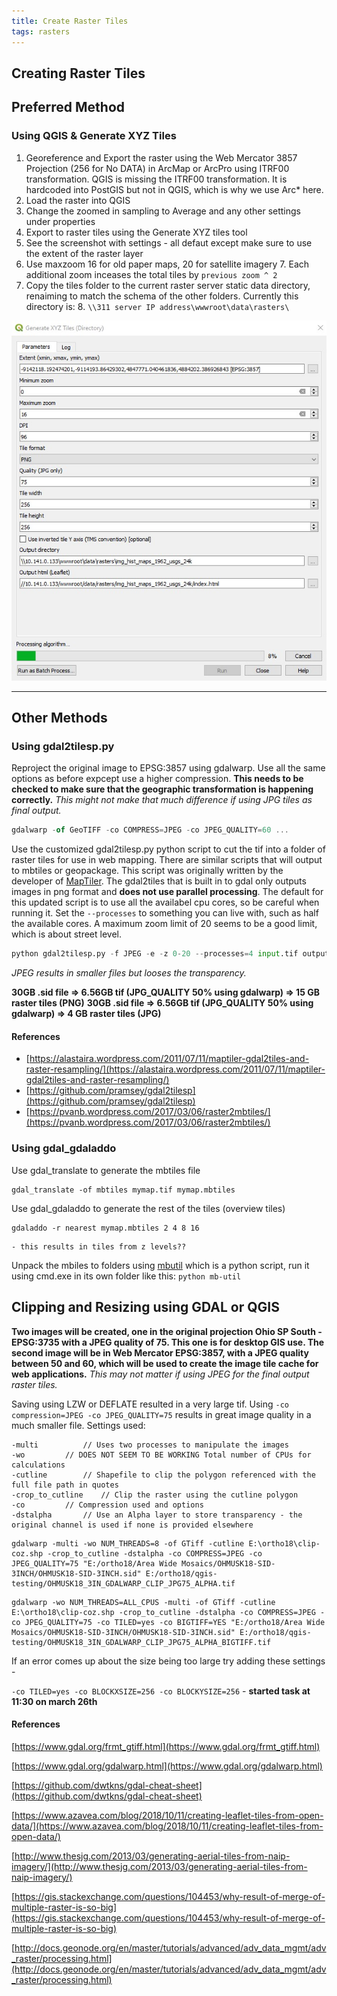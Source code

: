 ```yaml
---
title: Create Raster Tiles
tags: rasters
---
```


## Creating Raster Tiles

## Preferred Method

### Using QGIS & Generate XYZ Tiles

1. Georeference and Export the raster using the Web Mercator 3857 Projection (256 for No DATA) in ArcMap or ArcPro using ITRF00 transformation. QGIS is missing the ITRF00 transformation. It is hardcoded into PostGIS but not in QGIS, which is why we use Arc* here.
2. Load the raster into QGIS
3. Change the zoomed in sampling to Average and any other settings under properties
4. Export to raster tiles using the Generate XYZ tiles tool
5. See the screenshot with settings - all defaut except make sure to use the extent of the raster layer
6. Use maxzoom 16 for old paper maps, 20 for satellite imagery
    7. Each additional zoom inceases the total tiles by ``previous zoom ^ 2``
7. Copy the tiles folder to the current raster server static data directory, renaiming to match the schema of the other folders. Currently this directory is:
    8. ``\\311 server IP address\wwwroot\data\rasters\``

![](/assets/img/generate_xyz_tiles.jpg)

---

## Other Methods

### Using gdal2tilesp.py

Reproject the original image to EPSG:3857 using gdalwarp. Use all the same options as before expcept use a higher compression. **This needs to be checked to make sure that the geographic transformation is happening correctly.** *This might not make that much difference if using JPG tiles as final output.*

 ```javascript
 gdalwarp -of GeoTIFF -co COMPRESS=JPEG -co JPEG_QUALITY=60 ...
 ```

Use the customized gdal2tilesp.py python script to cut the tif into a folder of raster tiles for use in web mapping. There are similar scripts that will output to mbtiles or geopackage. This script was originally written by the developer of [MapTiler](https://www.maptiler.com/). The gdal2tiles that is built in to gdal only outputs images in png format and **does not use parallel processing**. The default for this updated script is to use all the availabel cpu cores, so be careful when running it. Set the ``--processes`` to something you can live with, such as half the available cores. A maximum zoom limit of 20 seems to be a good limit, which is about street level.

```python
python gdal2tilesp.py -f JPEG -e -z 0-20 --processes=4 input.tif outputFolder
```

*JPEG results in smaller files but looses the transparency.*

**30GB .sid file => 6.56GB tif (JPG_QUALITY 50% using gdalwarp) => 15 GB raster tiles (PNG)**
**30GB .sid file => 6.56GB tif (JPG_QUALITY 50% using gdalwarp) => 4 GB raster tiles (JPG)**

#### References
 - [https://alastaira.wordpress.com/2011/07/11/maptiler-gdal2tiles-and-raster-resampling/](https://alastaira.wordpress.com/2011/07/11/maptiler-gdal2tiles-and-raster-resampling/)
 - [https://github.com/pramsey/gdal2tilesp](https://github.com/pramsey/gdal2tilesp)
 - [https://pvanb.wordpress.com/2017/03/06/raster2mbtiles/](https://pvanb.wordpress.com/2017/03/06/raster2mbtiles/)

### Using gdal_gdaladdo


Use gdal_translate to generate the mbtiles file

```
gdal_translate -of mbtiles mymap.tif mymap.mbtiles
```

Use gdal_gdaladdo to generate the rest of the tiles (overview tiles)

```
gdaladdo -r nearest mymap.mbtiles 2 4 8 16
```
	- this results in tiles from z levels??

Unpack the mbiles to folders using [mbutil](https://github.com/mapbox/mbutil) which is a python script, run it using cmd.exe in its own folder like this:
	``python mb-util``

## Clipping and Resizing using GDAL or QGIS

**Two images will be created, one in the original projection Ohio SP South - EPSG:3735 with a JPEG quality of 75. This one is for desktop GIS use. The second image will be in Web Mercator EPSG:3857, with a JPEG quality between 50 and 60, which will be used to create the image tile cache for web applications.** *This may not matter if using JPEG for the final output raster tiles.*

Saving using LZW or DEFLATE resulted in a very large tif. Using ``-co compression=JPEG -co JPEG_QUALITY=75`` results in great image quality in a much smaller file. Settings used:

```
-multi 			// Uses two processes to manipulate the images
-wo			// DOES NOT SEEM TO BE WORKING Total number of CPUs for calculations
-cutline		// Shapefile to clip the polygon referenced with the full file path in quotes
-crop_to_cutline	// Clip the raster using the cutline polygon 
-co			// Compression used and options
-dstalpha		// Use an Alpha layer to store transparency - the original channel is used if none is provided elsewhere

```

```
gdalwarp -multi -wo NUM_THREADS=8 -of GTiff -cutline E:\ortho18\clip-coz.shp -crop_to_cutline -dstalpha -co COMPRESS=JPEG -co JPEG_QUALITY=75 "E:/ortho18/Area Wide Mosaics/OHMUSK18-SID-3INCH/OHMUSK18-SID-3INCH.sid" E:/ortho18/qgis-testing/OHMUSK18_3IN_GDALWARP_CLIP_JPG75_ALPHA.tif
```

```
gdalwarp -wo NUM_THREADS=ALL_CPUS -multi -of GTiff -cutline E:\ortho18\clip-coz.shp -crop_to_cutline -dstalpha -co COMPRESS=JPEG -co JPEG_QUALITY=75 -co TILED=yes -co BIGTIFF=YES "E:/ortho18/Area Wide Mosaics/OHMUSK18-SID-3INCH/OHMUSK18-SID-3INCH.sid" E:/ortho18/qgis-testing/OHMUSK18_3IN_GDALWARP_CLIP_JPG75_ALPHA_BIGTIFF.tif
```

If an error comes up about the size being too large try adding these settings - 

``-co TILED=yes -co BLOCKXSIZE=256 -co BLOCKYSIZE=256`` - **started task at 11:30 on march 26th**

#### References

[https://www.gdal.org/frmt_gtiff.html](https://www.gdal.org/frmt_gtiff.html)

[https://www.gdal.org/gdalwarp.html](https://www.gdal.org/gdalwarp.html)

[https://github.com/dwtkns/gdal-cheat-sheet](https://github.com/dwtkns/gdal-cheat-sheet)

[https://www.azavea.com/blog/2018/10/11/creating-leaflet-tiles-from-open-data/](https://www.azavea.com/blog/2018/10/11/creating-leaflet-tiles-from-open-data/)

[http://www.thesjg.com/2013/03/generating-aerial-tiles-from-naip-imagery/](http://www.thesjg.com/2013/03/generating-aerial-tiles-from-naip-imagery/)

[https://gis.stackexchange.com/questions/104453/why-result-of-merge-of-multiple-raster-is-so-big](https://gis.stackexchange.com/questions/104453/why-result-of-merge-of-multiple-raster-is-so-big)

[http://docs.geonode.org/en/master/tutorials/advanced/adv_data_mgmt/adv_raster/processing.html](http://docs.geonode.org/en/master/tutorials/advanced/adv_data_mgmt/adv_raster/processing.html)